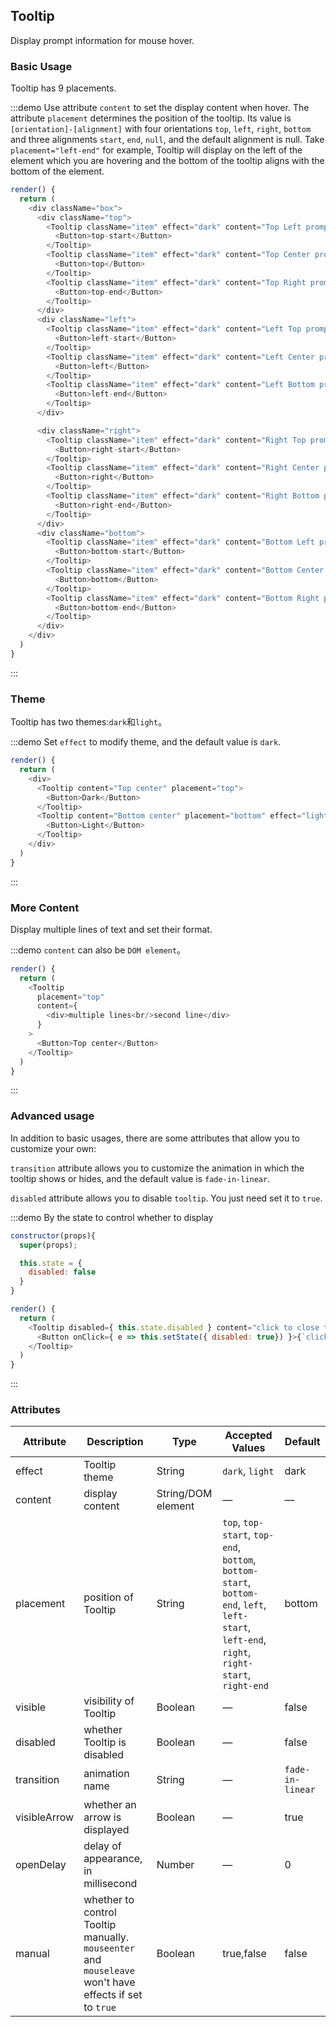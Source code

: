 ## Tooltip

Display prompt information for mouse hover.

### Basic Usage

Tooltip has 9 placements.

:::demo Use attribute `content` to set the display content when hover. The attribute `placement` determines the position of the tooltip. Its value is `[orientation]-[alignment]` with four orientations `top`, `left`, `right`, `bottom` and three alignments `start`, `end`, `null`, and the default alignment is null. Take `placement="left-end"` for example, Tooltip will display on the left of the element which you are hovering and the bottom of the tooltip aligns with the bottom of the element.

```js
render() {
  return (
    <div className="box">
      <div className="top">
        <Tooltip className="item" effect="dark" content="Top Left prompts info" placement="top-start">
          <Button>top-start</Button>
        </Tooltip>
        <Tooltip className="item" effect="dark" content="Top Center prompts info" placement="top">
          <Button>top</Button>
        </Tooltip>
        <Tooltip className="item" effect="dark" content="Top Right prompts info" placement="top-end">
          <Button>top-end</Button>
        </Tooltip>
      </div>
      <div className="left">
        <Tooltip className="item" effect="dark" content="Left Top prompts info" placement="left-start">
          <Button>left-start</Button>
        </Tooltip>
        <Tooltip className="item" effect="dark" content="Left Center prompts info" placement="left">
          <Button>left</Button>
        </Tooltip>
        <Tooltip className="item" effect="dark" content="Left Bottom prompts info" placement="left-end">
          <Button>left-end</Button>
        </Tooltip>
      </div>

      <div className="right">
        <Tooltip className="item" effect="dark" content="Right Top prompts info" placement="right-start">
          <Button>right-start</Button>
        </Tooltip>
        <Tooltip className="item" effect="dark" content="Right Center prompts info" placement="right">
          <Button>right</Button>
        </Tooltip>
        <Tooltip className="item" effect="dark" content="Right Bottom prompts info" placement="right-end">
          <Button>right-end</Button>
        </Tooltip>
      </div>
      <div className="bottom">
        <Tooltip className="item" effect="dark" content="Bottom Left prompts info" placement="bottom-start">
          <Button>bottom-start</Button>
        </Tooltip>
        <Tooltip className="item" effect="dark" content="Bottom Center prompts info" placement="bottom">
          <Button>bottom</Button>
        </Tooltip>
        <Tooltip className="item" effect="dark" content="Bottom Right prompts info" placement="bottom-end">
          <Button>bottom-end</Button>
        </Tooltip>
      </div>
    </div>
  )
}
```
:::

### Theme

Tooltip has two themes:`dark`和`light`。


:::demo Set `effect` to modify theme, and the default value is `dark`.
```js
render() {
  return (
    <div>
      <Tooltip content="Top center" placement="top">
        <Button>Dark</Button>
      </Tooltip>
      <Tooltip content="Bottom center" placement="bottom" effect="light">
        <Button>Light</Button>
      </Tooltip>
    </div>
  )
}
```
:::

### More Content

Display multiple lines of text and set their format.

:::demo `content` can also be `DOM element`。
```js
render() {
  return (
    <Tooltip
      placement="top"
      content={
        <div>multiple lines<br/>second line</div>
      }
    >
      <Button>Top center</Button>
    </Tooltip>
  )
}
```
:::

### Advanced usage

In addition to basic usages, there are some attributes that allow you to customize your own:

`transition` attribute allows you to customize the animation in which the tooltip shows or hides, and the default value is `fade-in-linear`.

`disabled` attribute allows you to disable `tooltip`. You just need set it to `true`.

:::demo By the state to control whether to display
```js
constructor(props){
  super(props);

  this.state = {
    disabled: false
  }
}

render() {
  return (
    <Tooltip disabled={ this.state.disabled } content="click to close tooltip function" placement="bottom" effect="light">
      <Button onClick={ e => this.setState({ disabled: true}) }>{`click to ${this.state.disabled ? 'active' : 'close' } tooltip function`}</Button>
    </Tooltip>
  )
}
```
:::

### Attributes
| Attribute               | Description                                | Type             | Accepted Values      | Default |
|--------------------|----------------------------------------------------------|-------------------|-------------|--------|
|  effect        |  Tooltip theme  | String            | `dark`, `light`  | dark  |
|  content        |  display content  | String/DOM element            | — | — |
|  placement        |  position of Tooltip  | String           |  `top`, `top-start`, `top-end`, `bottom`, `bottom-start`, `bottom-end`, `left`, `left-start`, `left-end`, `right`, `right-start`, `right-end` |  bottom |
|  visible        |  visibility of Tooltip  | Boolean           | — |  false |
|  disabled       |  whether Tooltip is disabled  | Boolean           | — |  false |
|  transition     |  animation name      | String             | — | `fade-in-linear` |
|  visibleArrow   |  whether an arrow is displayed | Boolean | — | true |
| openDelay | delay of appearance, in millisecond | Number | — | 0 |
| manual | whether to control Tooltip manually. `mouseenter` and `mouseleave` won't have effects if set to `true` | Boolean | true,false| false |
